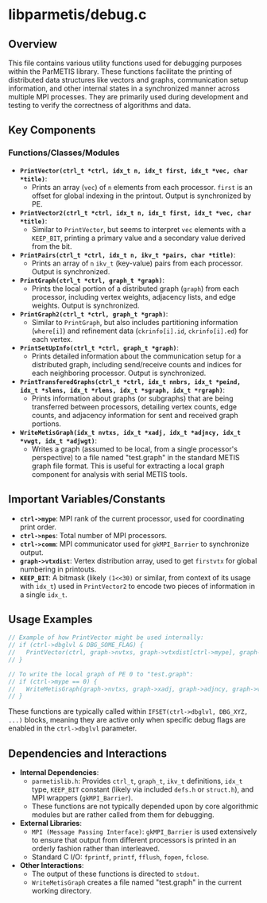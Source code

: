 # libparmetis/debug.c

## Overview

This file contains various utility functions used for debugging purposes within the ParMETIS library. These functions facilitate the printing of distributed data structures like vectors and graphs, communication setup information, and other internal states in a synchronized manner across multiple MPI processes. They are primarily used during development and testing to verify the correctness of algorithms and data.

## Key Components

### Functions/Classes/Modules

*   **`PrintVector(ctrl_t *ctrl, idx_t n, idx_t first, idx_t *vec, char *title)`**:
    *   Prints an array (`vec`) of `n` elements from each processor. `first` is an offset for global indexing in the printout. Output is synchronized by PE.
*   **`PrintVector2(ctrl_t *ctrl, idx_t n, idx_t first, idx_t *vec, char *title)`**:
    *   Similar to `PrintVector`, but seems to interpret `vec` elements with a `KEEP_BIT`, printing a primary value and a secondary value derived from the bit.
*   **`PrintPairs(ctrl_t *ctrl, idx_t n, ikv_t *pairs, char *title)`**:
    *   Prints an array of `n` `ikv_t` (key-value) pairs from each processor. Output is synchronized.
*   **`PrintGraph(ctrl_t *ctrl, graph_t *graph)`**:
    *   Prints the local portion of a distributed graph (`graph`) from each processor, including vertex weights, adjacency lists, and edge weights. Output is synchronized.
*   **`PrintGraph2(ctrl_t *ctrl, graph_t *graph)`**:
    *   Similar to `PrintGraph`, but also includes partitioning information (`where[i]`) and refinement data (`ckrinfo[i].id`, `ckrinfo[i].ed`) for each vertex.
*   **`PrintSetUpInfo(ctrl_t *ctrl, graph_t *graph)`**:
    *   Prints detailed information about the communication setup for a distributed graph, including send/receive counts and indices for each neighboring processor. Output is synchronized.
*   **`PrintTransferedGraphs(ctrl_t *ctrl, idx_t nnbrs, idx_t *peind, idx_t *slens, idx_t *rlens, idx_t *sgraph, idx_t *rgraph)`**:
    *   Prints information about graphs (or subgraphs) that are being transferred between processors, detailing vertex counts, edge counts, and adjacency information for sent and received graph portions.
*   **`WriteMetisGraph(idx_t nvtxs, idx_t *xadj, idx_t *adjncy, idx_t *vwgt, idx_t *adjwgt)`**:
    *   Writes a graph (assumed to be local, from a single processor's perspective) to a file named "test.graph" in the standard METIS graph file format. This is useful for extracting a local graph component for analysis with serial METIS tools.

## Important Variables/Constants

*   **`ctrl->mype`**: MPI rank of the current processor, used for coordinating print order.
*   **`ctrl->npes`**: Total number of MPI processors.
*   **`ctrl->comm`**: MPI communicator used for `gkMPI_Barrier` to synchronize output.
*   **`graph->vtxdist`**: Vertex distribution array, used to get `firstvtx` for global numbering in printouts.
*   **`KEEP_BIT`**: A bitmask (likely `(1<<30)` or similar, from context of its usage with `idx_t`) used in `PrintVector2` to encode two pieces of information in a single `idx_t`.

## Usage Examples

```c
// Example of how PrintVector might be used internally:
// if (ctrl->dbglvl & DBG_SOME_FLAG) {
//   PrintVector(ctrl, graph->nvtxs, graph->vtxdist[ctrl->mype], graph->where, "Partition Vector");
// }

// To write the local graph of PE 0 to "test.graph":
// if (ctrl->mype == 0) {
//   WriteMetisGraph(graph->nvtxs, graph->xadj, graph->adjncy, graph->vwgt, graph->adjwgt);
// }
```
These functions are typically called within `IFSET(ctrl->dbglvl, DBG_XYZ, ...)` blocks, meaning they are active only when specific debug flags are enabled in the `ctrl->dbglvl` parameter.

## Dependencies and Interactions

*   **Internal Dependencies**:
    *   `parmetislib.h`: Provides `ctrl_t`, `graph_t`, `ikv_t` definitions, `idx_t` type, `KEEP_BIT` constant (likely via included `defs.h` or `struct.h`), and MPI wrappers (`gkMPI_Barrier`).
    *   These functions are not typically depended upon by core algorithmic modules but are rather called from them for debugging.
*   **External Libraries**:
    *   `MPI (Message Passing Interface)`: `gkMPI_Barrier` is used extensively to ensure that output from different processors is printed in an orderly fashion rather than interleaved.
    *   Standard C I/O: `fprintf`, `printf`, `fflush`, `fopen`, `fclose`.
*   **Other Interactions**:
    *   The output of these functions is directed to `stdout`.
    *   `WriteMetisGraph` creates a file named "test.graph" in the current working directory.

```
